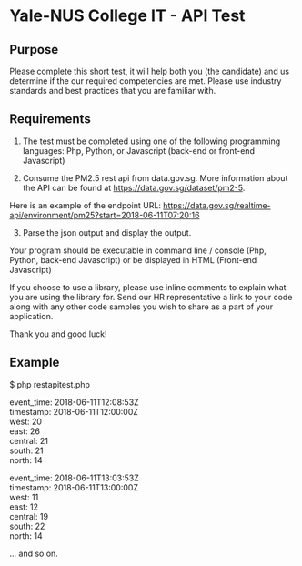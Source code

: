 Yale-NUS College IT - API Test
==============================

## Purpose

Please complete this short test, it will help both you (the candidate) and us determine if the our required competencies are met. Please use industry standards and best practices that you are familiar with. 

## Requirements

1. The test must be completed using one of the following programming languages: Php, Python, or Javascript (back-end or front-end Javascript)

2. Consume the PM2.5 rest api from data.gov.sg. More information about the API can be found at https://data.gov.sg/dataset/pm2-5.

Here is an example of the endpoint URL: https://data.gov.sg/realtime-api/environment/pm25?start=2018-06-11T07:20:16

3. Parse the json output and display the output.

Your program should be executable in command line / console (Php, Python, back-end Javascript) or be displayed in HTML (Front-end Javascript)

If you choose to use a library, please use inline comments to explain what you are using the library for. Send our HR representative a link to your code along with any other code samples you wish to share as a part of your application. 

Thank you and good luck!

## Example

$ php restapitest.php


event_time: 2018-06-11T12:08:53Z  
timestamp: 2018-06-11T12:00:00Z  
west: 20  
east: 26  
central: 21  
south: 21  
north: 14  


event_time: 2018-06-11T13:03:53Z  
timestamp: 2018-06-11T13:00:00Z  
west: 11  
east: 12  
central: 19  
south: 22  
north: 14  

... and so on.
